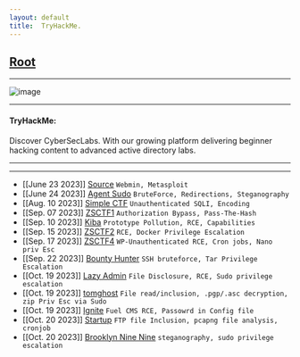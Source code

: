```yaml
---
layout: default
title:  TryHackMe.
---
```


<h2 class="menu-header" id="index"><a href="../../index.html">Root</a></h2>
<hr>

![image](https://user-images.githubusercontent.com/127159644/223289326-adc9f1f7-1fea-497a-b829-28d6a50f3390.png)

* * *
<h4 class="menu-header" id="tryhackme">TryHackMe:</h4>
Discover CyberSecLabs. With our growing platform delivering beginner hacking content to advanced active directory labs.
<hr>
<hr>

<!-- - [[Jan 21 2023]] [TakeOver](https://markuched13.github.io/posts/thm/takeover.html) `Subdomain Enumeration`
- [[Jan 28 2023]] [ReversingELF](https://markuched13.github.io/posts/thm/reversingelf.html) `Reverse Engineering`
- [[Jan 28 2023]] [0x41haz](https://markuched13.github.io/posts/thm/0x41haz.html) `Reverse Engineering`
- [[Feb 05 2023]] [EavesDropper](https://markuched13.github.io/posts/thm/eavesdrop.html) `Pspy, Path Hijack, Scripting`
- [[Feb 08 2023]] [PythonBasic](https://markuched13.github.io/posts/thm/pythonbasics.html) `Python`
- [[Feb 09 2023]] [UnbakedPie](https://markuched13.github.io/posts/thm/unbakedpie.html) `Python Deserialization, Docker, Python Library Hijack`
- [[Feb 11 2023]] [MD2PDF](https://markuched13.github.io/posts/thm/md2pdf.html) `SSRF`
- [[Feb 14 2023]] [DearQA](https://markuched13.github.io/posts/thm/dearqa.html) `Ret2Win (BOF)`
- [[Feb 14 2023]] [PWN101](https://h4ckyou.github.io/posts/thm/posts/pwn101.html) `ROPing`
- [[Feb 20 2023]] [BrainPan](https://markuched13.github.io/posts/thm/brainpan1.html) `Ret2Shellcode`
- [[Mar 05 2023]] [BinaryHeaven](https://h4ckyou.github.io/posts/thm/posts/binaryheaven.html) `Reverse Engineering, ROP (Ret2Libc) , Path Hijack`
- [[April 10 2023]] [Devie](https://h4ckyou.github.io/posts/thm/posts/devie.html) `Python Command Injection, Cryptography, Cron`
- [[May 02 2023]] [Zeno](https://h4ckyou.github.io/posts/thm/posts/zeno.html) `Remote Code Execution, Service Hijack`
- [[May 09 2023]] [Chronicle](https://h4ckyou.github.io/posts/thm/posts/chronicle.html) `GIT, Brute Force, Mozila FirePWD, ROP (Ret2Libc)`
- [[May 10 2023]] [Anonymous Playground](https://h4ckyou.github.io/posts/thm/posts/anonymousplayground.html) `Cipher, Scripting, BinExp`
- [[May 10 2023]] [DavesBlog](https://h4ckyou.github.io/posts/thm/posts/davesblog.html) `NOSQLi, NodeJS Command Injection, MongoDB Enum, BinExp`
- [[May 10 2023]] [Fortress](https://h4ckyou.github.io/posts/thm/posts/fortress.html) `Python Compiled Binary, Hash Collision, ADM Group Log File Reading`
- [[May 10 2023]] [GameBuzz](https://h4ckyou.github.io/posts/thm/posts/gamebuzz.html) `Python Pickle Deserilization, Port Knock, ACL, Knockd Service Abuse`
- [[May 25 2023]] [Weasel](https://h4ckyou.github.io/posts/thm/posts/weasel.html) `Jupyter, WSL, Mounting` -->
- [[June 23 2023]] [Source](https://sec-fortress.github.io/posts/thm/posts/source.html) `Webmin, Metasploit`
- [[June 24 2023]] [Agent Sudo](https://sec-fortress.github.io/posts/thm/posts/agentsudo.html) `BruteForce, Redirections, Steganography`
- [[Aug. 10 2023]] [Simple CTF](https://sec-fortress.github.io/posts/thm/posts/simplectf.html) `Unauthenticated SQLI, Encoding`
- [[Sep. 07 2023]] [ZSCTF1](https://sec-fortress.github.io/posts/thm/posts/zsctf1.html) `Authorization Bypass, Pass-The-Hash`
- [[Sep. 10 2023]] [Kiba](https://sec-fortress.github.io/posts/thm/posts/kiba.html) `Prototype Pollution, RCE, Capabilities`
- [[Sep. 15 2023]] [ZSCTF2](https://sec-fortress.github.io/posts/thm/posts/ZSCTF2.html) `RCE, Docker Privilege Escalation`
- [[Sep. 17 2023]] [ZSCTF4](https://sec-fortress.github.io/posts/thm/posts/ZSCTF4.html) `WP-Unauthenticated RCE, Cron jobs, Nano priv Esc`
- [[Sep. 22 2023]] [Bounty Hunter](https://sec-fortress.github.io/posts/thm/posts/bountyhunter.html) `SSH bruteforce, Tar Privilege Escalation`
- [[Oct. 19 2023]] [Lazy Admin](https://sec-fortress.github.io/posts/thm/posts/lazyadmin.html) `File Disclosure, RCE, Sudo privilege escalation`
- [[Oct. 19 2023]] [tomghost](https://sec-fortress.github.io/posts/thm/posts/tomghost.html) `File read/inclusion, .pgp/.asc decryption, zip Priv Esc via Sudo`
- [[Oct. 19 2023]] [Ignite](https://sec-fortress.github.io/posts/thm/posts/Ignite.html) `Fuel CMS RCE, Passowrd in Config file`
- [[Oct. 20 2023]] [Startup](https://sec-fortress.github.io/posts/thm/posts/Startup.html) `FTP file Inclusion, pcapng file analysis, cronjob`
- [[Oct. 20 2023]] [Brooklyn Nine Nine](https://sec-fortress.github.io/posts/thm/posts/Brooklyn99_CTF.html) `steganography, sudo privilege escalation`
